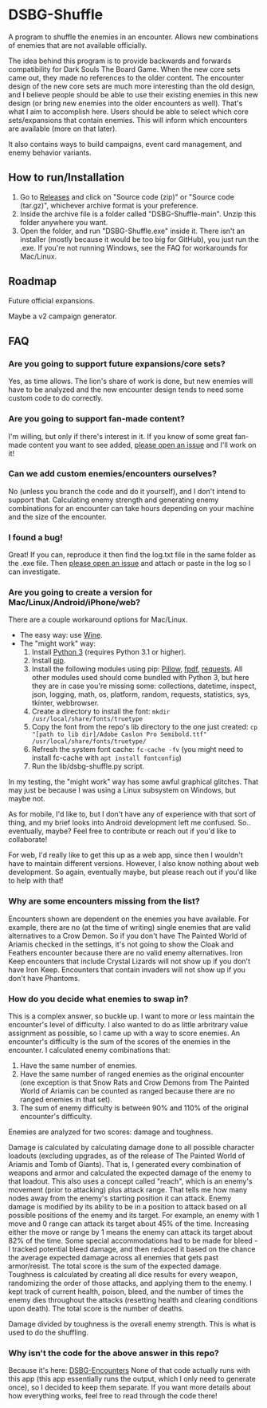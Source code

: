 # DSBG-Shuffle
A program to shuffle the enemies in an encounter.  Allows new combinations of enemies that are not available officially.

The idea behind this program is to provide backwards and forwards compatibility for Dark Souls The Board Game.  When the new core sets came out, they made no references to the older content. The encounter design of the new core sets are much more interesting than the old design, and I believe people should be able to use their existing enemies in this new design (or bring new enemies into the older encounters as well).  That's what I aim to accomplish here.  Users should be able to select which core sets/expansions that contain enemies.  This will inform which encounters are available (more on that later).

It also contains ways to build campaigns, event card management, and enemy behavior variants.



## How to run/Installation
1. Go to [Releases](https://github.com/DanDuhon/DSBG-Shuffle/releases) and click on "Source code (zip)" or "Source code (tar.gz)", whichever archive format is your preference.
2. Inside the archive file is a folder called "DSBG-Shuffle-main".  Unzip this folder anywhere you want.
3. Open the folder, and run "DSBG-Shuffle.exe" inside it.  There isn't an installer (mostly because it would be too big for GitHub), you just run the .exe.  If you're not running Windows, see the FAQ for workarounds for Mac/Linux.


## Roadmap
Future official expansions.

Maybe a v2 campaign generator.


## FAQ
### Are you going to support future expansions/core sets?

Yes, as time allows.  The lion's share of work is done, but new enemies will have to be analyzed and the new encounter design tends to need some custom code to do correctly.

### Are you going to support fan-made content?

I'm willing, but only if there's interest in it.  If you know of some great fan-made content you want to see added, [please open an issue](https://github.com/DanDuhon/DSBG-Shuffle/issues) and I'll work on it!

### Can we add custom enemies/encounters ourselves?

No (unless you branch the code and do it yourself), and I don't intend to support that.  Calculating enemy strength and generating enemy combinations for an encounter can take hours depending on your machine and the size of the encounter.

### I found a bug!

Great!  If you can, reproduce it then find the log.txt file in the same folder as the .exe file.  Then [please open an issue](https://github.com/DanDuhon/DSBG-Shuffle/issues) and attach or paste in the log so I can investigate.

### Are you going to create a version for Mac/Linux/Android/iPhone/web?

There are a couple workaround options for Mac/Linux.
- The easy way: use [Wine](https://wiki.winehq.org/Main_Page).
- The "might work" way:
  1. Install [Python 3](https://www.python.org/downloads/) (requires Python 3.1 or higher).
  2. Install [pip](https://pip.pypa.io/en/stable/installation/).
  3. Install the following modules using pip: [Pillow](https://pillow.readthedocs.io/en/stable/installation.html#basic-installation), [fpdf](https://pypi.org/project/fpdf/), [requests](https://pypi.org/project/requests/).  All other modules used should come bundled with Python 3, but here they are in case you're missing some: collections, datetime, inspect, json, logging, math, os, platform, random, requests, statistics, sys, tkinter, webbrowser.
  4. Create a directory to install the font: `mkdir /usr/local/share/fonts/truetype`
  5. Copy the font from the repo's lib directory to the one just created: `cp "[path to lib dir]/Adobe Caslon Pro Semibold.ttf" /usr/local/share/fonts/truetype/`
  6. Refresh the system font cache: `fc-cache -fv` (you might need to install fc-cache with `apt install fontconfig`)
  7. Run the lib/dsbg-shuffle.py script.

In my testing, the "might work" way has some awful graphical glitches.  That may just be because I was using a Linux subsystem on Windows, but maybe not.

As for mobile, I'd like to, but I don't have any of experience with that sort of thing, and my brief looks into Android development left me confused.  So.. eventually, maybe?  Feel free to contribute or reach out if you'd like to collaborate!

For web, I'd really like to get this up as a web app, since then I wouldn't have to maintain different versions.  However, I also know nothing about web development.  So again, eventually maybe, but please reach out if you'd like to help with that!

### Why are some encounters missing from the list?

Encounters shown are dependent on the enemies you have available.  For example, there are no (at the time of writing) single enemies that are valid alternatives to a Crow Demon.  So if you don't have The Painted World of Ariamis checked in the settings, it's not going to show the Cloak and Feathers encounter because there are no valid enemy alternatives.  Iron Keep encounters that include Crystal Lizards will not show up if you don't have Iron Keep.  Encounters that contain invaders will not show up if you don't have Phantoms.

### How do you decide what enemies to swap in?

This is a complex answer, so buckle up.  I want to more or less maintain the encounter's level of difficulty.  I also wanted to do as little arbritrary value assignment as possible, so I came up with a way to score enemies.  An encounter's difficulty is the sum of the scores of the enemies in the encounter.  I calculated enemy combinations that:
  1. Have the same number of enemies.
  2. Have the same number of ranged enemies as the original encounter (one exception is that Snow Rats and Crow Demons from The Painted World of Ariamis can be counted as ranged because there are no ranged enemies in that set).
  3. The sum of enemy difficulty is between 90% and 110% of the original encounter's difficulty.

Enemies are analyzed for two scores: damage and toughness.

Damage is calculated by calculating damage done to all possible character loadouts (excluding upgrades, as of the release of The Painted World of Ariamis and Tomb of Giants).  That is, I generated every combination of weapons and armor and calculated the expected damage of the enemy to that loadout.  This also uses a concept called "reach", which is an enemy's movement (prior to attacking) plus attack range.  That tells me how many nodes away from the enemy's starting position it can attack.  Enemy damage is modified by its ability to be in a position to attack based on all possible positions of the enemy and its target.  For example, an enemy with 1 move and 0 range can attack its target about 45% of the time.  Increasing either the move or range by 1 means the enemy can attack its target about 82% of the time.  Some special accommodations had to be made for bleed - I tracked potential bleed damage, and then reduced it based on the chance the average expected damage across all enemies that gets past armor/resist.  The total score is the sum of the expected damage.
Toughness is calculated by creating all dice results for every weapon, randomizing the order of those attacks, and applying them to the enemy.  I kept track of current health, poison, bleed, and the number of times the enemy dies throughout the attacks (resetting health and clearing conditions upon death).  The total score is the number of deaths.

Damage divided by toughness is the overall enemy strength.  This is what is used to do the shuffling.

### Why isn't the code for the above answer in this repo?

Because it's here: [DSBG-Encounters](https://github.com/DanDuhon/DSBG-Encounters)
None of that code actually runs with this app (this app essentially runs the output, which I only need to generate once), so I decided to keep them separate.
If you want more details about how everything works, feel free to read through the code there!
